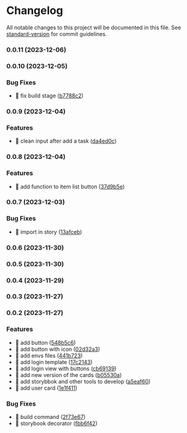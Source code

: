 # Changelog

All notable changes to this project will be documented in this file. See [standard-version](https://github.com/conventional-changelog/standard-version) for commit guidelines.

### 0.0.11 (2023-12-06)

### 0.0.10 (2023-12-05)


### Bug Fixes

* 🐛 fix build stage ([b7788c2](https://github.com/AgustinAllamanoCosta/GTDFront/commit/b7788c28766a0911a72be93b0d620268a17fd5d7))

### 0.0.9 (2023-12-04)


### Features

* 🎸 clean input after add a task ([da4ed0c](https://github.com/AgustinAllamanoCosta/GTDFront/commit/da4ed0c741e52d815721d1e71e798b60578f5eb3))

### 0.0.8 (2023-12-04)


### Features

* 🎸 add function to item list button ([37d9b5e](https://github.com/AgustinAllamanoCosta/GTDFront/commit/37d9b5eb5e741cd370185826efe628f7e0320417))

### 0.0.7 (2023-12-03)


### Bug Fixes

* 🐛 import in story ([13afceb](https://github.com/AgustinAllamanoCosta/GTDFront/commit/13afcebe70b5e0a99ec2689030426f7bc19aa46c))

### 0.0.6 (2023-11-30)

### 0.0.5 (2023-11-30)

### 0.0.4 (2023-11-29)

### 0.0.3 (2023-11-27)

### 0.0.2 (2023-11-27)


### Features

* 🎸 add button ([548b5c6](https://github.com/AgustinAllamanoCosta/GTDFront/commit/548b5c6f0a123ae4b3a466a3dec0fcba9bd13824))
* 🎸 add button with icon ([02d32a3](https://github.com/AgustinAllamanoCosta/GTDFront/commit/02d32a37a8505a5413c6657b2a8dcddfaecfb566))
* 🎸 add envs files ([441b723](https://github.com/AgustinAllamanoCosta/GTDFront/commit/441b723ca6bbc0e1d7394e991ea0052e33d59243))
* 🎸 add login template ([17c2143](https://github.com/AgustinAllamanoCosta/GTDFront/commit/17c2143af1b8105ebe20b563e8f27002ccb8aadc))
* 🎸 add login view with buttons ([cb69139](https://github.com/AgustinAllamanoCosta/GTDFront/commit/cb691393702bf73f65c1a4df0545c94209f11698))
* 🎸 add new version of the cards ([b05530a](https://github.com/AgustinAllamanoCosta/GTDFront/commit/b05530a1a13e42bbfe8a21301aa993bb020d2b83))
* 🎸 add storybbok and other tools to develop ([a5eaf60](https://github.com/AgustinAllamanoCosta/GTDFront/commit/a5eaf6044c3a6e7c101209eb5c4a1805d8e8ce44))
* 🎸 add user card ([1e1f411](https://github.com/AgustinAllamanoCosta/GTDFront/commit/1e1f411e05cfc921465dbff46901eb3e82393a2a))


### Bug Fixes

* 🐛 build command ([2f73e67](https://github.com/AgustinAllamanoCosta/GTDFront/commit/2f73e67f69828e5769918fc8546c71bc92adee4a))
* 🐛 storybook decorator ([fbb6f42](https://github.com/AgustinAllamanoCosta/GTDFront/commit/fbb6f421a9c5c42e43d2dbc80e2aa3ad30269fdd))
